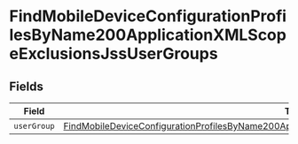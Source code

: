 # FindMobileDeviceConfigurationProfilesByName200ApplicationXMLScopeExclusionsJssUserGroups


## Fields

| Field                                                                                                                                                                                                                             | Type                                                                                                                                                                                                                              | Required                                                                                                                                                                                                                          | Description                                                                                                                                                                                                                       |
| --------------------------------------------------------------------------------------------------------------------------------------------------------------------------------------------------------------------------------- | --------------------------------------------------------------------------------------------------------------------------------------------------------------------------------------------------------------------------------- | --------------------------------------------------------------------------------------------------------------------------------------------------------------------------------------------------------------------------------- | --------------------------------------------------------------------------------------------------------------------------------------------------------------------------------------------------------------------------------- |
| `userGroup`                                                                                                                                                                                                                       | [FindMobileDeviceConfigurationProfilesByName200ApplicationXMLScopeExclusionsJssUserGroupsUserGroup](../../models/operations/findmobiledeviceconfigurationprofilesbyname200applicationxmlscopeexclusionsjssusergroupsusergroup.md) | :heavy_minus_sign:                                                                                                                                                                                                                | N/A                                                                                                                                                                                                                               |